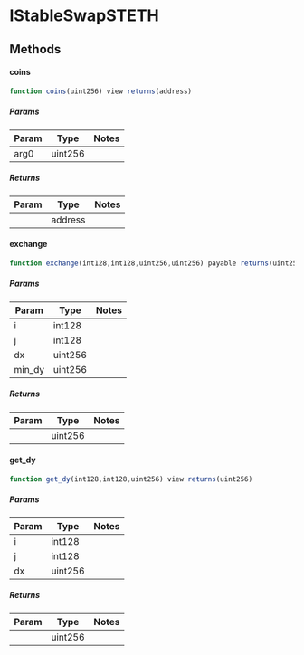 # IStableSwapSTETH

## Methods

#### coins

```javascript
function coins(uint256) view returns(address)
```

##### Params

| Param | Type | Notes |
| ----- | ---- | ----- |
| arg0 | uint256 |  |

##### Returns

| Param | Type | Notes |
| ----- | ---- | ----- |
|  | address |  |

#### exchange

```javascript
function exchange(int128,int128,uint256,uint256) payable returns(uint256)
```

##### Params

| Param | Type | Notes |
| ----- | ---- | ----- |
| i | int128 |  |
| j | int128 |  |
| dx | uint256 |  |
| min_dy | uint256 |  |

##### Returns

| Param | Type | Notes |
| ----- | ---- | ----- |
|  | uint256 |  |

#### get_dy

```javascript
function get_dy(int128,int128,uint256) view returns(uint256)
```

##### Params

| Param | Type | Notes |
| ----- | ---- | ----- |
| i | int128 |  |
| j | int128 |  |
| dx | uint256 |  |

##### Returns

| Param | Type | Notes |
| ----- | ---- | ----- |
|  | uint256 |  |
